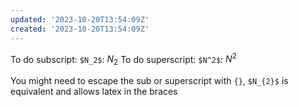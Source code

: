 ```yaml
---
updated: '2023-10-20T13:54:09Z'
created: '2023-10-20T13:54:09Z'
---
```

To do subscript: `$N_2$`: $N_2$
To do superscript: `$N^2$`: $N^2$

You might need to escape the sub or superscript with `{}`, `$N_{2}$` is equivalent and allows latex in the braces